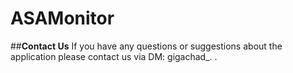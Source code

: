 # ASAMonitor

##**Contact Us**
If you have any questions or suggestions about the application please contact us via DM: gigachad_. .